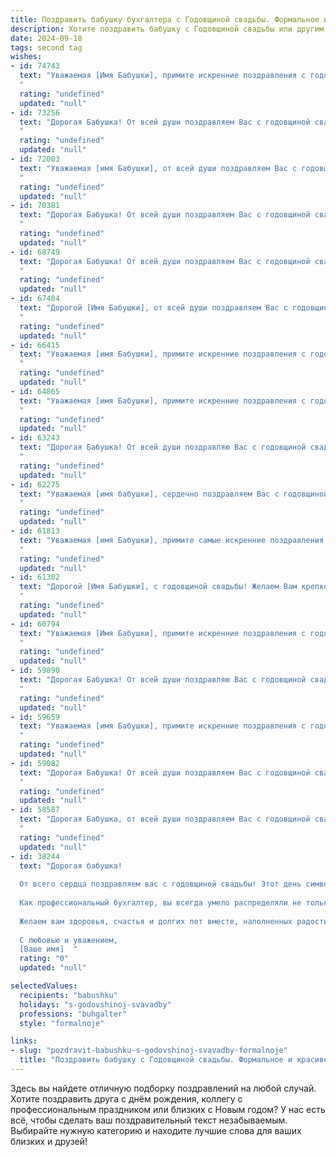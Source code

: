 ```yaml
---
title: Поздравить бабушку бухгалтера с Годовщиной свадьбы. Формальное и красивое
description: Хотите поздравить бабушку с Годовщиной свадьбы или другим праздником? Наш ИИ создаст незабываемое поздравление, а вы обязательно выделитесь среди других.  
date: 2024-09-18
tags: second tag
wishes:
- id: 74743
  text: "Уважаемая [Имя Бабушки], примите искренние поздравления с годовщиной свадьбы! Желаю вам крепкого здоровья, семейного благополучия, радости и любви. Пусть ваша жизнь, как и ваш профессиональный путь бухгалтера, будет безупречной и полной успеха!
  "
  rating: "undefined"
  updated: "null"
- id: 73256
  text: "Дорогая Бабушка! От всей души поздравляем Вас с годовщиной свадьбы! Пусть этот праздник, как и Ваша профессия бухгалтера, всегда будет точен, надежен и стабилен. Желаем Вам крепкого здоровья, семейного счастья и благополучия!
  "
  rating: "undefined"
  updated: "null"
- id: 72003
  text: "Уважаемая [имя Бабушки], от всей души поздравляем Вас с годовщиной свадьбы! Желаем крепкого здоровья, семейного благополучия, радости и любви на долгие годы! Пусть в Вашем доме всегда царит уют, а Ваша профессия бухгалтера приносит Вам только удовольствие.
  "
  rating: "undefined"
  updated: "null"
- id: 70381
  text: "Дорогая Бабушка! От всей души поздравляем Вас с годовщиной свадьбы! Желаем Вам крепкого здоровья, семейного благополучия и долгих лет жизни, наполненных любовью и радостью. Пусть Ваша профессиональная деятельность, как талантливого бухгалтера, по-прежнему приносит Вам удовлетворение и уважение.
  "
  rating: "undefined"
  updated: "null"
- id: 68749
  text: "Дорогая Бабушка! От всей души поздравляем Вас с годовщиной свадьбы! Желаем Вам крепкого здоровья, семейного благополучия, радости и долгих лет жизни. Пусть ваш дом всегда будет полон любви,  тепла и уюта.
  "
  rating: "undefined"
  updated: "null"
- id: 67404
  text: "Дорогой [Имя Бабушки], от всей души поздравляем Вас с годовщиной свадьбы! Желаем Вам крепкого здоровья, благополучия и долгих лет счастливой семейной жизни. Пусть Ваша любовь и мудрость продолжают вдохновлять всех, кто Вас окружает. С праздником!
  "
  rating: "undefined"
  updated: "null"
- id: 66415
  text: "Уважаемая [имя Бабушки], примите искренние поздравления с годовщиной Вашей свадьбы! Желаем Вам крепкого здоровья, семейного благополучия и процветания. Пусть Ваша жизнь будет наполнена любовью, радостью и теплом!
  "
  rating: "undefined"
  updated: "null"
- id: 64865
  text: "Уважаемая [имя Бабушки], примите искренние поздравления с годовщиной свадьбы! Желаем Вам, дорогому супругу и всей вашей замечательной семье долгих лет совместной жизни, наполненных счастьем, любовью и благополучием. Пусть ваши профессиональные навыки, как опытного бухгалтера, и ваша мудрость всегда помогают вам в жизни. Здоровья Вам и всего наилучшего!
  "
  rating: "undefined"
  updated: "null"
- id: 63243
  text: "Дорогая Бабушка! От всей души поздравляю Вас с годовщиной свадьбы! Желаю, чтобы, как и все эти годы, Ваша любовь оставалась такой же крепкой и яркой, как свежий, весенний цветок. Пусть в Вашем доме всегда царят уют, мир и благополучие!
  "
  rating: "undefined"
  updated: "null"
- id: 62275
  text: "Уважаемая [имя бабушки], сердечно поздравляем Вас с годовщиной свадьбы! Желаем Вам крепкого здоровья, семейного благополучия и долгих лет жизни. Пусть Ваша любовь и забота всегда согревают Вас и Ваших близких.
  "
  rating: "undefined"
  updated: "null"
- id: 61813
  text: "Уважаемая [имя Бабушки], примите самые искренние поздравления с годовщиной свадьбы! Желаем Вам крепкого здоровья, семейного благополучия и долгих лет совместной жизни, наполненных любовью и радостью. Ваша профессия бухгалтера всегда отличалась точностью и ответственностью, и эти качества, несомненно, стали залогом Вашего успешного семейного союза.
  "
  rating: "undefined"
  updated: "null"
- id: 61302
  text: "Дорогой [Имя Бабушки], с годовщиной свадьбы! Желаем Вам крепкого здоровья, счастья, любви и благополучия. Пусть Ваша жизнь будет наполнена радостью и теплом семейного очага. Ваша профессия бухгалтера - это не просто работа, а настоящее призвание, которое Вы выполняли с огромной отдачей и любовью. Спасибо Вам за все!
  "
  rating: "undefined"
  updated: "null"
- id: 60794
  text: "Уважаемая [Имя Бабушки], примите искренние поздравления с годовщиной свадьбы! Желаем Вам крепкого здоровья, семейного благополучия и долгих лет совместной жизни, полных любви, радости и взаимопонимания. Пусть Ваша профессия бухгалтера всегда приносит Вам удовлетворение и стабильность. С юбилеем!
  "
  rating: "undefined"
  updated: "null"
- id: 59890
  text: "Дорогая Бабушка! От всей души поздравляю Вас с годовщиной свадьбы! Пусть ваш богатый опыт работы бухгалтером приносит не только финансовое благополучие, но и стабильность, гармонию и уют в вашем семейном очаге. Желаю Вам крепкого здоровья, неиссякаемой любви и долгих лет счастливой совместной жизни!
  "
  rating: "undefined"
  updated: "null"
- id: 59659
  text: "Уважаемая [имя Бабушки], примите искренние поздравления с годовщиной свадьбы! Желаем вам крепкого здоровья, семейного благополучия и неиссякаемой любви, которая, как и ваша бухгалтерская точность, всегда была  фундаментом вашей счастливой жизни.
  "
  rating: "undefined"
  updated: "null"
- id: 59082
  text: "Дорогая Бабушка! От всей души поздравляем Вас с годовщиной свадьбы! Желаем Вам крепкого здоровья, долгих лет жизни, семейного благополучия и радости. Пусть любовь и взаимопонимание всегда царят в Вашем доме.
  "
  rating: "undefined"
  updated: "null"
- id: 58587
  text: "Дорогая Бабушка, от всей души поздравляем Вас с годовщиной свадьбы! Желаем Вам крепкого здоровья, семейного благополучия и долгих лет в любви и согласии. Пусть Ваш богатый опыт и мудрость бухгалтера всегда помогают Вам в жизни, а семейный очаг всегда будет наполнен радостью и теплом.
  "
  rating: "undefined"
  updated: "null"
- id: 38244
  text: "Дорогая бабушка!
  
  От всего сердца поздравляем вас с годовщиной свадьбы! Этот день символизирует не только крепость вашей любви, но и многие годы совместного счастья, тепла и заботы. Ваша мудрость и терпение, проявленные в жизни, служат для нас примером.
  
  Как профессиональный бухгалтер, вы всегда умело распределяли не только финансы, но и нашу семью, создавая атмосферу уюта и гармонии. Ваши умения находить баланс вдохновляют нас следовать вашим ценным принципам.
  
  Желаем вам здоровья, счастья и долгих лет вместе, наполненных радостью и любовью. Пусть каждый день будет приносить вам улыбки и благополучие!
  
  С любовью и уважением,
  [Ваше имя]  "
  rating: "0"
  updated: "null"

selectedValues:
  recipients: "babushku"
  holidays: "s-godovshinoj-svavadby"
  professions: "buhgalter"
  style: "formalnoje"

links:
- slug: "pozdravit-babushku-s-godovshinoj-svavadby-formalnoje"
  title: "Поздравить бабушку с Годовщиной свадьбы. Формальное и красивое"
---
```


Здесь вы найдете отличную подборку поздравлений на любой случай. 
Хотите поздравить друга с днём рождения, коллегу с профессиональным праздником или близких с Новым годом? У нас есть всё, чтобы сделать ваш поздравительный текст незабываемым. Выбирайте нужную категорию и находите лучшие слова для ваших близких и друзей!
